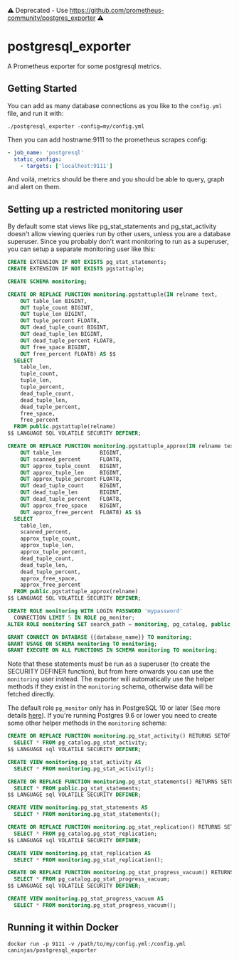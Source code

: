 :warning: Deprecated - Use https://github.com/prometheus-community/postgres_exporter :warning:


# postgresql_exporter

A Prometheus exporter for some postgresql metrics.

## Getting Started

You can add as many database connections as you like to the
`config.yml` file, and run it with:

```console
./postgresql_exporter -config=my/config.yml
```

Then you can add hostname:9111 to the prometheus scrapes config:

```yml
- job_name: 'postgresql'
  static_configs:
    - targets: ['localhost:9111']
```

And voilá, metrics should be there and you should be able to query,
graph and alert on them.

## Setting up a restricted monitoring user

By default some stat views like pg_stat_statements and pg_stat_activity doesn't allow viewing queries run by other users, unless you are a database superuser. Since you probably don't want monitoring to run as a superuser, you can setup a separate monitoring user like this:

```sql
CREATE EXTENSION IF NOT EXISTS pg_stat_statements;
CREATE EXTENSION IF NOT EXISTS pgstattuple;

CREATE SCHEMA monitoring;

CREATE OR REPLACE FUNCTION monitoring.pgstattuple(IN relname text,
    OUT table_len BIGINT,
    OUT tuple_count BIGINT,
    OUT tuple_len BIGINT,
    OUT tuple_percent FLOAT8,
    OUT dead_tuple_count BIGINT,
    OUT dead_tuple_len BIGINT,
    OUT dead_tuple_percent FLOAT8,
    OUT free_space BIGINT,
    OUT free_percent FLOAT8) AS $$
  SELECT
    table_len,
    tuple_count,
    tuple_len,
    tuple_percent,
    dead_tuple_count,
    dead_tuple_len,
    dead_tuple_percent,
    free_space,
    free_percent
  FROM public.pgstattuple(relname)
$$ LANGUAGE SQL VOLATILE SECURITY DEFINER;

CREATE OR REPLACE FUNCTION monitoring.pgstattuple_approx(IN relname text,
    OUT table_len            BIGINT,
    OUT scanned_percent 	 FLOAT8,
    OUT approx_tuple_count 	 BIGINT,
    OUT approx_tuple_len 	 BIGINT,
    OUT approx_tuple_percent FLOAT8,
    OUT dead_tuple_count 	 BIGINT,
    OUT dead_tuple_len 	     BIGINT,
    OUT dead_tuple_percent 	 FLOAT8,
    OUT approx_free_space 	 BIGINT,
    OUT approx_free_percent  FLOAT8) AS $$
  SELECT
    table_len,
    scanned_percent,
    approx_tuple_count,
    approx_tuple_len,
    approx_tuple_percent,
    dead_tuple_count,
    dead_tuple_len,
    dead_tuple_percent,
    approx_free_space,
    approx_free_percent
  FROM public.pgstattuple_approx(relname)
$$ LANGUAGE SQL VOLATILE SECURITY DEFINER;

CREATE ROLE monitoring WITH LOGIN PASSWORD 'mypassword' 
  CONNECTION LIMIT 5 IN ROLE pg_monitor;
ALTER ROLE monitoring SET search_path = monitoring, pg_catalog, public;

GRANT CONNECT ON DATABASE {{database_name}} TO monitoring;
GRANT USAGE ON SCHEMA monitoring TO monitoring;
GRANT EXECUTE ON ALL FUNCTIONS IN SCHEMA monitoring TO monitoring;
```

Note that these statements must be run as a superuser (to create the SECURITY DEFINER function), but from here onwards you can use the `monitoring` user instead. The exporter will automatically use the helper methods if they exist in the `monitoring` schema, otherwise data will be fetched directly.

The default role `pg_monitor` only has in PostgreSQL 10 or later (See more details [here](https://www.postgresql.org/docs/10/static/default-roles.html)). If you're running Postgres 9.6 or lower you need to create some other helper methods in the `monitoring` schema:

```sql
CREATE OR REPLACE FUNCTION monitoring.pg_stat_activity() RETURNS SETOF pg_stat_activity AS $$
  SELECT * FROM pg_catalog.pg_stat_activity;
$$ LANGUAGE sql VOLATILE SECURITY DEFINER;

CREATE VIEW monitoring.pg_stat_activity AS 
  SELECT * FROM monitoring.pg_stat_activity();

CREATE OR REPLACE FUNCTION monitoring.pg_stat_statements() RETURNS SETOF pg_stat_statements AS $$
  SELECT * FROM public.pg_stat_statements;
$$ LANGUAGE sql VOLATILE SECURITY DEFINER;

CREATE VIEW monitoring.pg_stat_statements AS 
  SELECT * FROM monitoring.pg_stat_statements();

CREATE OR REPLACE FUNCTION monitoring.pg_stat_replication() RETURNS SETOF pg_stat_replication AS $$
  SELECT * FROM pg_catalog.pg_stat_replication;
$$ LANGUAGE sql VOLATILE SECURITY DEFINER;

CREATE VIEW monitoring.pg_stat_replication AS 
  SELECT * FROM monitoring.pg_stat_replication();

CREATE OR REPLACE FUNCTION monitoring.pg_stat_progress_vacuum() RETURNS SETOF pg_stat_progress_vacuum AS $$
  SELECT * FROM pg_catalog.pg_stat_progress_vacuum;
$$ LANGUAGE sql VOLATILE SECURITY DEFINER;

CREATE VIEW monitoring.pg_stat_progress_vacuum AS 
  SELECT * FROM monitoring.pg_stat_progress_vacuum();
```

## Running it within Docker

```console
docker run -p 9111 -v /path/to/my/config.yml:/config.yml caninjas/postgresql_exporter
```
